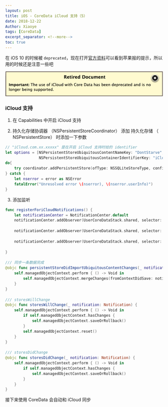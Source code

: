 ```yaml
---
layout: post
title: iOS - CoreData iCloud 支持（5）
date: 2018-12-22
Author: Xiaoye 
tags: [CoreData]
excerpt_separator: <!--more-->
toc: true
---
```


在 iOS 10 的时候被 `deprecated`，现在打开[官方资料](https://developer.apple.com/library/archive/documentation/DataManagement/Conceptual/UsingCoreDataWithiCloudPG/Introduction/Introduction.html#//apple_ref/doc/uid/TP40013491-CH1-SW1)可以看到苹果报的提示，所以用的时候还是注意一些吧

![1.png](../images/2018-12-22-CoreData-iCloud-支持-5/1.png)



<!--more-->


### iCloud 支持
1. 在 Capabilities 中开启 iCloud 支持

2. 持久化存储协调器  （NSPersistentStoreCoordinator） 添加 持久化存储 （ NSPersistentStore）   时添加一下参数

```swift
// "iCloud.com.xx.xxxxx" 是在开启 iCloud 支持时给的 identifier
let options = [NSPersistentStoreUbiquitousContentNameKey: "DontStarve",
               NSPersistentStoreUbiquitousContainerIdentifierKey: "iCloud.com.xx.xxxxx"]
do{
    try coordinator.addPersistentStore(ofType: NSSQLiteStoreType, configurationName: nil, at: url, options: options)
} catch {
    let nserror = error as NSError
    fatalError("Unresolved error \(nserror), \(nserror.userInfo)")
}
```

3. 添加监听

```swift
func registerForiCloudNotifications() {
    let notificationCenter = NotificationCenter.default
    notificationCenter.addObserver(UserCoreDataStack.shared, selector: #selector(storesWillChange(_:)), name: NSNotification.Name.NSPersistentStoreCoordinatorStoresWillChange, object: persistentStoreCoordinator)
    
    notificationCenter.addObserver(UserCoreDataStack.shared, selector: #selector(storesDidChange(_:)), name: NSNotification.Name.NSPersistentStoreCoordinatorStoresDidChange, object: persistentStoreCoordinator)
    
    notificationCenter.addObserver(UserCoreDataStack.shared, selector: #selector(persistentStoreDidImportUbiquitousContentChanges(_:)), name: NSNotification.Name.NSPersistentStoreDidImportUbiquitousContentChanges, object: persistentStoreCoordinator)
    
}

/// 同步一条数据完成
@objc func persistentStoreDidImportUbiquitousContentChanges(_ notification: Notification) {
    self.managedObjectContext.perform { () -> Void in
        self.managedObjectContext.mergeChanges(fromContextDidSave: notification)
    }
}

/// storesWillChange
@objc func storesWillChange(_ notification: Notification) {
    self.managedObjectContext.perform { () -> Void in
        if self.managedObjectContext.hasChanges {
            self.managedObjectContext.saveOrRollback()
        }
        self.managedObjectContext.reset()
    }
}

/// storesDidChange
@objc func storesDidChange(_ notification: Notification) {
    self.managedObjectContext.perform { () -> Void in
        if self.managedObjectContext.hasChanges {
            self.managedObjectContext.saveOrRollback()
        }
    }
}
```

接下来使用 CoreData 会自动和 iCloud 同步